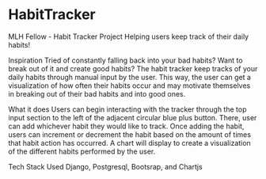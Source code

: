 # HabitTracker
MLH Fellow - Habit Tracker Project 
Helping users keep track of their daily habits! 

Inspiration
Tried of constantly falling back into your bad habits? Want to break out of it and create good habits? The habit tracker keep tracks of your daily habits through manual input by the user. This way, the user can get a visualization of how often their habits occur and may motivate themselves in breaking out of their bad habits and into good ones. 

What it does
Users can begin interacting with the tracker through the top input section to the left of the adjacent circular blue plus button. There, user can add whichever habit they would like to track. Once adding the habit, users can increment or decrement the habit based on the amount of times that habit action has occurred. A chart will display to create a visualization of the different habits performed by the user. 

Tech Stack Used 
Django, Postgresql, Bootsrap, and Chartjs
